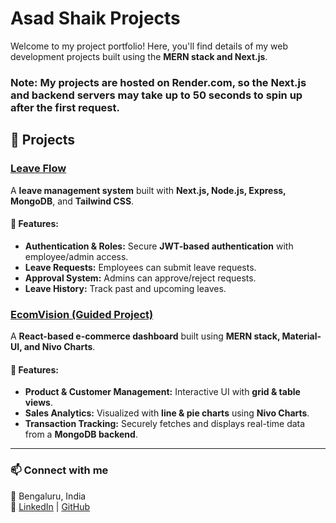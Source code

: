 # Asad Shaik Projects  

Welcome to my project portfolio! Here, you'll find details of my web development projects built using the **MERN stack and Next.js**.  

### **Note: My projects are hosted on **Render.com**, so the Next.js and backend servers may take up to **50 seconds** to spin up after the first request.**

## 🚀 Projects  

### [Leave Flow](https://leaveflow-frontend.onrender.com/)  
A **leave management system** built with **Next.js, Node.js, Express, MongoDB**, and **Tailwind CSS**.  

#### 🔹 Features:  
- **Authentication & Roles:** Secure **JWT-based authentication** with employee/admin access.  
- **Leave Requests:** Employees can submit leave requests.  
- **Approval System:** Admins can approve/reject requests.  
- **Leave History:** Track past and upcoming leaves.  

### [EcomVision (Guided Project)](https://ecomvision-frontend-pafz.onrender.com/)  
A **React-based e-commerce dashboard** built using **MERN stack, Material-UI, and Nivo Charts**.  

#### 🔹 Features:  
- **Product & Customer Management:** Interactive UI with **grid & table views**.  
- **Sales Analytics:** Visualized with **line & pie charts** using **Nivo Charts**.  
- **Transaction Tracking:** Securely fetches and displays real-time data from a **MongoDB backend**.  

---

### 📫 Connect with me  
📍 Bengaluru, India  
🔗 [LinkedIn](https://www.linkedin.com/in/shaik-asad/) | [GitHub](https://github.com/asad-shaik-md)  
